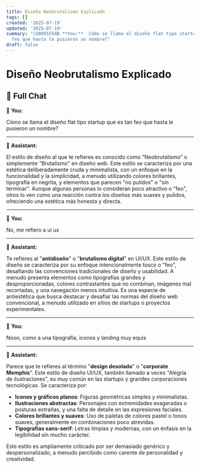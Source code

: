 ```yaml
---
title: Diseño Neobrutalismo Explicado
tags: []
created: '2025-07-19'
updated: '2025-07-19'
summary: "\U0001F64B **You:**  Cómo se llama el diseño flat tipo startup que es tan
  feo que hasta le pusieron un nombre?"
draft: false
---
```


# Diseño Neobrutalismo Explicado

## 🧠 Full Chat

🙋 **You:**

Cómo se llama el diseño flat tipo startup que es tan feo que hasta le pusieron un nombre?

---

🤖 **Assistant:**

El estilo de diseño al que te refieres es conocido como "Neobrutalismo" o simplemente "Brutalismo" en diseño web. Este estilo se caracteriza por una estética deliberadamente cruda y minimalista, con un enfoque en la funcionalidad y la simplicidad, a menudo utilizando colores brillantes, tipografía en negrita, y elementos que parecen "no pulidos" o "sin terminar". Aunque algunas personas lo consideran poco atractivo o "feo", otros lo ven como una reacción contra los diseños más suaves y pulidos, ofreciendo una estética más honesta y directa.

---

🙋 **You:**

No, me refiero a ui ux

---

🤖 **Assistant:**

Te refieres al "**antidiseño**" o "**brutalismo digital**" en UI/UX. Este estilo de diseño se caracteriza por su enfoque intencionalmente tosco o "feo", desafiando las convenciones tradicionales de diseño y usabilidad. A menudo presenta elementos como tipografías grandes y desproporcionadas, colores contrastantes que no combinan, imágenes mal recortadas, y una navegación menos intuitiva. Es una especie de antiestética que busca destacar y desafiar las normas del diseño web convencional, a menudo utilizado en sitios de startups o proyectos experimentales.

---

🙋 **You:**

Nooo, como a una tipografía, iconos y landing muy equis

---

🤖 **Assistant:**

Parece que te refieres al término "**design desolado**" o "**corporate Memphis**". Este estilo de diseño UI/UX, también llamado a veces "Alegría de ilustraciones", es muy común en las startups y grandes corporaciones tecnológicas. Se caracteriza por:

- **Iconos y gráficos planos**: Figuras geométricas simples y minimalistas.
- **Ilustraciones abstractas**: Personajes con extremidades exageradas o posturas extrañas, y una falta de detalle en las expresiones faciales.
- **Colores brillantes y suaves**: Uso de paletas de colores pastel o tonos suaves, generalmente en combinaciones poco atrevidas.
- **Tipografías sans-serif**: Letras limpias y modernas, con un énfasis en la legibilidad sin mucho carácter.

Este estilo es ampliamente criticado por ser demasiado genérico y despersonalizado, a menudo percibido como carente de personalidad y creatividad.